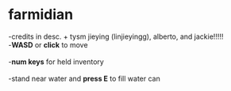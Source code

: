 # farmidian
-credits in desc. + tysm jieying (linjieyingg), alberto, and jackie!!!!!
<br>-**WASD** or **click** to move </br>
<br>-**num keys** for held inventory</br>
<br>-stand near water and **press E** to fill water can</br>
